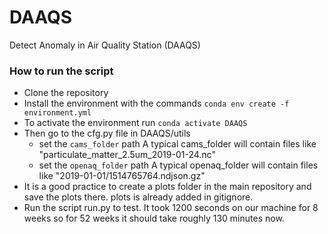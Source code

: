 # DAAQS
Detect Anomaly in Air Quality Station (DAAQS)

### How to run the script

- Clone the repository
- Install the environment with the commands
    `conda env create -f environment.yml`
- To activate the environment run 
    `conda activate DAAQS`
- Then go to the cfg.py file in DAAQS/utils
    - set the `cams_folder` path
    A typical cams_folder will contain files like "particulate_matter_2.5um_2019-01-24.nc"  
    - set the `openaq_folder` path
    A typical openaq_folder will contain files like "2019-01-01/1514765764.ndjson.gz"
- It is a good practice to create a plots folder in the main repository and save the plots there. plots is already added in gitignore.
- Run the script run.py to test. It took 1200 seconds on our machine for 8 weeks so for 52 weeks it should take roughly 130 minutes now.